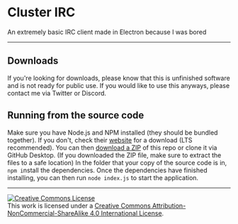 # Cluster IRC
An extremely basic IRC client made in Electron because I was bored

---

## Downloads
If you're looking for downloads, please know that this is unfinished software and is not ready for public use. If you would like to use this anyways, please contact me via Twitter or Discord.

## Running from the source code
Make sure you have Node.js and NPM installed (they should be bundled together). If you don't, check their [website](https://www.nodejs.org/) for a download (LTS recommended). You can then [download a ZIP](https://github.com/GlitchMasta47/cluster-irc/archive/master.zip) of this repo or clone it via GitHub Desktop. (If you downloaded the ZIP file, make sure to extract the files to a safe location) In the folder that your copy of the source code is in, `npm i`nstall the dependencies. Once the dependencies have finished installing, you can then run `node index.js` to start the application.

---

<a rel="license" href="http://creativecommons.org/licenses/by-nc-sa/4.0/"><img alt="Creative Commons License" style="border-width:0" src="https://i.creativecommons.org/l/by-nc-sa/4.0/88x31.png" /></a><br />This <span xmlns:dct="http://purl.org/dc/terms/" href="http://purl.org/dc/dcmitype/InteractiveResource" rel="dct:type">work</span> is licensed under a <a rel="license" href="http://creativecommons.org/licenses/by-nc-sa/4.0/">Creative Commons Attribution-NonCommercial-ShareAlike 4.0 International License</a>.
